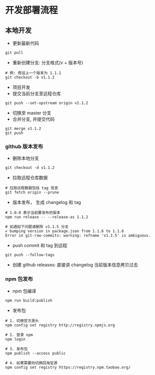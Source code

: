 # 开发部署流程

## 本地开发

- 更新最新代码

```shell
git pull
```

- 重新创建分支: 分支格式(v + 版本号)

```shell
# 例: 假设上一个版本为 1.1.1
git checkout -b v1.1.2
```

- 项目开发
- 提交当前分支至远程仓库

```shell
git push --set-upstream origin v1.1.2
```

- 切换至 master 分支
- 合并分支, 并提交代码

```shell
git merge v1.1.2
git push
```

### github 版本发布

- 删除本地分支

```shell
git checkout -d v1.1.2
```

- 拉取远程仓库数据

```shell
# 拉取远程数据包括 tag 信息
git fetch origin --prune
```

- 版本发布， 生成 changelog 和  tag

```shell
# 1.0.0 表示当前要发布的版本
npm run release -- --release-as 1.1.2
```

```shell
# 如遇如下问题请删除 v1.1.5 分支
✔ bumping version in package.json from 1.1.6 to 1.1.6
Error in git-raw-commits: warning: refname 'v1.1.5' is ambiguous.

```

- push commit 和 tag 到远程

```shell
git push --follow-tags
```

- 创建 github releases: 直接讲 changelog 当前版本信息拷贝过去

### npm 包发布

- npm 包编译

```shell
npm run build:publish
```

- 发布包

```shell
# 1. 切换官方源头
npm config set registry http://registry.npmjs.org

# 2. 登录 npm
npm login

# 3. 发布包
npm publish --access public

# 4. 如果需要则切换回淘宝源
npm config set registry https://registry.npm.taobao.org/
```
